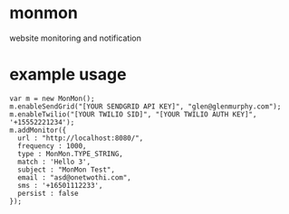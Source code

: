 # monmon

website monitoring and notification

# example usage

    var m = new MonMon();
    m.enableSendGrid("[YOUR SENDGRID API KEY]", "glen@glenmurphy.com");
    m.enableTwilio("[YOUR TWILIO SID]", "[YOUR TWILIO AUTH KEY]", '+15552221234');
    m.addMonitor({
      url : "http://localhost:8080/",
      frequency : 1000,
      type : MonMon.TYPE_STRING,
      match : 'Hello 3',
      subject : "MonMon Test",
      email : "asd@onetwothi.com",
      sms : '+16501112233',
      persist : false
    });
